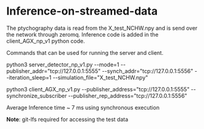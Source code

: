 # Inference-on-streamed-data


The ptychography data is read from the X_test_NCHW.npy and is send over the network through zeromq.
Inference code is added in the client_AGX_np_v1 python code. 

Commands that can be used for running the server and client. 

python3 server_detector_np_v1.py --mode=1 --publisher_addr="tcp://127.0.0.1:5555" --synch_addr="tcp://127.0.0.1:5556" --iteration_sleep=1 --simulation_file="X_test_NCHW.npy"

python3 client_AGX_np_v1.py --publisher_address="tcp://127.0.0.1:5555" --synchronize_subscriber --publisher_rep_address="tcp://127.0.0.1:5556"


Average Inference time ~ 7 ms using synchronous execution


**Note**: git-lfs required for accessing the test data
